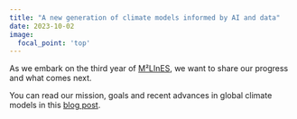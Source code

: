 ```yaml
---
title: "A new generation of climate models informed by AI and data" 
date: 2023-10-02
image:
  focal_point: 'top'
---
```


<!--more-->


As we embark on the third year of [M²LInES](https://m2lines.github.io/), we want to share our progress and what comes next.

You can read our mission, goals and recent advances in global climate models in this [blog post](https://medium.com/@lz1955/a-new-generation-of-climate-models-aefd851d47bd).

